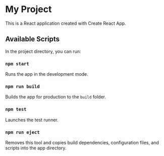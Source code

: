 # My Project

This is a React application created with Create React App.

## Available Scripts

In the project directory, you can run:

### `npm start`

Runs the app in the development mode.

### `npm run build`

Builds the app for production to the `build` folder.

### `npm test`

Launches the test runner.

### `npm run eject`

Removes this tool and copies build dependencies, configuration files, and scripts into the app directory.
